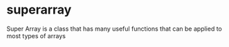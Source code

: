 # superarray
Super Array is a class that has many useful functions that can be applied to most types of arrays
